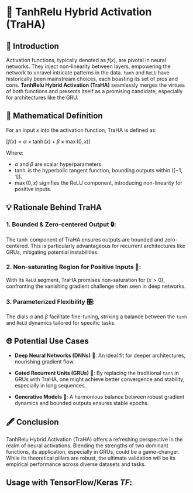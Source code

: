 # 🔱 TanhRelu Hybrid Activation (TraHA)

## 🚀 Introduction

Activation functions, typically denoted as $`f(x)`$, are pivotal in neural networks. They inject non-linearity between layers, empowering the network to unravel intricate patterns in the data. `tanh` and `ReLU` have historically been mainstream choices, each boasting its set of pros and cons. **TanhRelu Hybrid Activation (TraHA)** seamlessly merges the virtues of both functions and presents itself as a promising candidate, especially for architectures like the GRU.

## 📐 Mathematical Definition

For an input $`x`$ into the activation function, TraHA is defined as:

$`[f(x) = \alpha \times \tanh(x) + \beta \times \max(0, x)]`$

Where:
- $`\alpha`$ and $`\beta`$ are scalar hyperparameters.
- $`\tanh`$ is the hyperbolic tangent function, bounding outputs within $`([-1, 1])`$.
- $`\max(0, x)`$ signifies the ReLU component, introducing non-linearity for positive inputs.

## 💡 Rationale Behind TraHA

### 1. **Bounded & Zero-centered Output** 🔒:
The $`\tanh`$ component of TraHA ensures outputs are bounded and zero-centered. This is particularly advantageous for recurrent architectures like GRUs, mitigating potential instabilities.

### 2. **Non-saturating Region for Positive Inputs** 🌌:
With its `ReLU` segment, TraHA promises non-saturation for $`( x > 0 )`$, confronting the vanishing gradient challenge often seen in deep networks.

### 3. **Parameterized Flexibility** 🎛:
The dials $`\alpha`$ and $`\beta`$ facilitate fine-tuning, striking a balance between the `tanh` and `ReLU` dynamics tailored for specific tasks.

## 🌐 Potential Use Cases

- **Deep Neural Networks (DNNs)** 🌲: An ideal fit for deeper architectures, nourishing gradient flow.

- **Gated Recurrent Units (GRUs)** 🔁: By replacing the traditional `tanh` in GRUs with TraHA, one might achieve better convergence and stability, especially in long sequences.

- **Generative Models** 🎨: A harmonious balance between robust gradient dynamics and bounded outputs ensures stable epochs.

## 🖋 Conclusion

TanhRelu Hybrid Activation (TraHA) offers a refreshing perspective in the realm of neural activations. Blending the strengths of two dominant functions, its application, especially in GRUs, could be a game-changer. While its theoretical pillars are robust, the ultimate validation will be its empirical performance across diverse datasets and tasks.

## Usage with TensorFlow/Keras $`TF`$:

